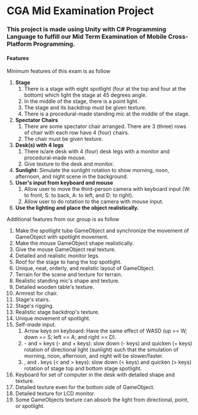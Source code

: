 # CGA Mid Examination Project

### This project is made using Unity with C# Programming Language to fulfill our Mid Term Examination of Mobile Cross-Platform Programming.

#### Features
Minimum features of this exam is as follow
<ol>
  <li><b>Stage</b>
      <ol>
        <li>There is a stage with eight spotlight (four at the top and four at the bottom) which light the stage at 45 degrees angle.</li>
        <li>In the middle of the stage, there is a point light.</li>
        <li>The stage and its backdrop must be given texture.</li>
        <li>There is a procedural-made standing mic at the middle of the stage.</li>
      </ol>
  </li>
  <li><b>Spectator Chairs</b>
      <ol>
        <li>There are some spectator chair arranged. There are 3 (three) rows of chair with each row have 4 (four) chairs.</li>
        <li>The chair must be given texture.</li>
      </ol>
  </li>
  <li><b>Desk(s) with 4 legs</b>
      <ol>
         <li>There is/are desk with 4 (four) desk legs with a monitor and procedural-made mouse.</li>
         <li>Give texture to the desk and monitor.</li>
      </ol>
  </li>
  <li><b>Sunlight</b>: Simulate the sunlight rotation to show morning, noon, afternoon, and night scene in the background.</li>
  <li><b>User's input from keyboard and mouse</b>
      <ol>
         <li>Allow user to move the third-person camera with keyboard input (W: to front, S: to back, A: to left, and D: to right).</li>
         <li>Allow user to do rotation to the camera with mouse input.</li>
      </ol>
  </li>
  <li><b>Use the lighting and place the object realistically.</b></li>
</ol>

Additional features from our group is as follow
<ol>
  <li>Make the spotlight tube GameObject and synchronize the movement of GameObject with spotlight movement.</li>
  <li>Make the mouse GameObject shape realistically.</li>
  <li>Give the mouse GameObject real texture.</li>
  <li>Detailed and realistic monitor legs.</li>
  <li>Roof for the stage to hang the top spotlight.</li>
  <li>Unique, neat, orderly, and realistic layout of GameObject.</li>
  <li>Terrain for the scene and texture for terrain.</li>
  <li>Realistic standing mic's shape and texture.</li>
  <li>Detailed wooden table's texture.</li>
  <li>Armrest for chair.</li>
  <li>Stage's stairs.</li>
  <li>Stage's rigging.</li>
  <li>Realistic stage backdrop's texture.</li>
  <li>Unique movement of spotlight.</li>
  <li>Self-made input.
    <ol>
      <li>Arrow keys on keyboard: Have the same effect of WASD (up == W; down == S; left == A; and right == D).</li>
      <li>- and = keys (- and + keys): slow down (- keys) and quicken (+ keys) rotation of directional light (sunlight) such that the simulation of morning, noon, afternoon, and night will be slower/faster.</li>
      <li>, and . keys (< and > keys): slow down (< keys) and quicken (> keys) rotation of stage top and bottom stage spotlight.</li>
    </ol>
  </li>
  <li>Keyboard for set of computer in the desk with detailed shape and texture.</li>
  <li>Detailed texture even for the bottom side of GameObject.</li>
  <li>Detailed texture for LCD monitor.</li>
  <li>Some GameObjects texture can absorb the light from directional, point, or spotlight.</li>
</ol>
